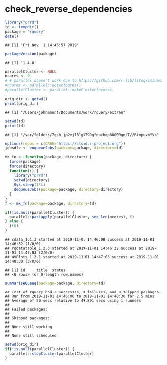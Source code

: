 check\_reverse\_dependencies
================

``` r
library("prrd")
td <- tempdir()
package = "rquery"
date()
```

    ## [1] "Fri Nov  1 14:45:57 2019"

``` r
packageVersion(package)
```

    ## [1] '1.4.0'

``` r
parallelCluster <- NULL
ncores <- 0
# # parallel doesn't work due to https://github.com/r-lib/liteq/issues/22
#ncores <- parallel::detectCores()
#parallelCluster <- parallel::makeCluster(ncores)

orig_dir <- getwd()
print(orig_dir)
```

    ## [1] "/Users/johnmount/Documents/work/rquery/extras"

``` r
setwd(td)
print(td)
```

    ## [1] "/var/folders/7q/h_jp2vj131g5799gfnpzhdp80000gn/T//RtmpuvoYVk"

``` r
options(repos = c(CRAN="https://cloud.r-project.org"))
jobsdfe <- enqueueJobs(package=package, directory=td)

mk_fn <- function(package, directory) {
  force(package)
  force(directory)
  function(i) {
    library("prrd")
    setwd(directory)
    Sys.sleep(1*i)
    dequeueJobs(package=package, directory=directory)
  }
}
f <- mk_fn(package=package, directory=td)

if(!is.null(parallelCluster)) {
  parallel::parLapply(parallelCluster, seq_len(ncores), f)
} else {
  f(0)
}
```

    ## cdata_1.1.3 started at 2019-11-01 14:46:00 success at 2019-11-01 14:46:32 (1/0/0) 
    ## rqdatatable_1.2.3 started at 2019-11-01 14:46:32 success at 2019-11-01 14:47:03 (2/0/0) 
    ## WVPlots_1.2.1 started at 2019-11-01 14:47:03 success at 2019-11-01 14:48:30 (3/0/0)

    ## [1] id     title  status
    ## <0 rows> (or 0-length row.names)

``` r
summariseQueue(package=package, directory=td)
```

    ## Test of rquery had 3 successes, 0 failures, and 0 skipped packages. 
    ## Ran from 2019-11-01 14:46:00 to 2019-11-01 14:48:30 for 2.5 mins 
    ## Average of 50 secs relative to 49.891 secs using 1 runners
    ## 
    ## Failed packages:   
    ## 
    ## Skipped packages:   
    ## 
    ## None still working
    ## 
    ## None still scheduled

``` r
setwd(orig_dir)
if(!is.null(parallelCluster)) {
  parallel::stopCluster(parallelCluster)
}
```
